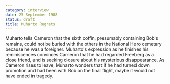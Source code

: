 ```yaml
---
category: interview
date: 25 September 1988
status: draft
title: Muharto Regrets
---
```


Muharto tells Cameron that the sixth coffin, presumably containing Bob's
remains, could not be buried with the others in the National Hero cemetary because he was a foreigner.
Muharto's expression as he finishes his reminiscences convinces Cameron
that he had regarded Freeberg as a close friend, and is seeking closure
about his mysterious disappearance. As Cameron rises to leave, Muharto
wonders that if he had turned down promotion and had been with Bob on
the final flight, maybe it would not have ended in tragedy.
